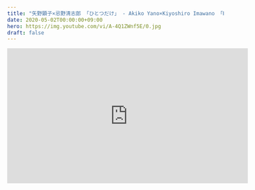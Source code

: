 ```yaml
---
title: "矢野顕子×忌野清志郎 「ひとつだけ」 - Akiko Yano×Kiyoshiro Imawano 「Hitotsudake」(Cover)"
date: 2020-05-02T00:00:00+09:00
hero: https://img.youtube.com/vi/A-4Q1ZWnf5E/0.jpg
draft: false
---
```


<div class="youtube">
<iframe width="560" height="315" src="https://www.youtube.com/embed/A-4Q1ZWnf5E" frameborder="0" allow="accelerometer; autoplay; encrypted-media; gyroscope; picture-in-picture" allowfullscreen></iframe>
</div>
